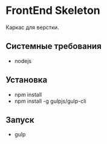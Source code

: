 # FrontEnd Skeleton

Каркас для верстки.

## Системные требования
- nodejs

## Установка
- npm install
- npm install -g gulpjs/gulp-cli

## Запуск
- gulp